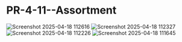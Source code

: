 # PR-4-11--Assortment
![Screenshot 2025-04-18 112616](https://github.com/user-attachments/assets/3c8f3cb0-e16b-49b3-a3b8-f20dc051b14f)
![Screenshot 2025-04-18 112327](https://github.com/user-attachments/assets/7bc79166-71da-4ba3-b52a-15e70e960819)
![Screenshot 2025-04-18 112226](https://github.com/user-attachments/assets/b7e62edf-8dc6-4516-ab0b-e04098853dee)
![Screenshot 2025-04-18 111645](https://github.com/user-attachments/assets/c93f4aa3-75a2-41af-bacf-7b53f8f1d832)

